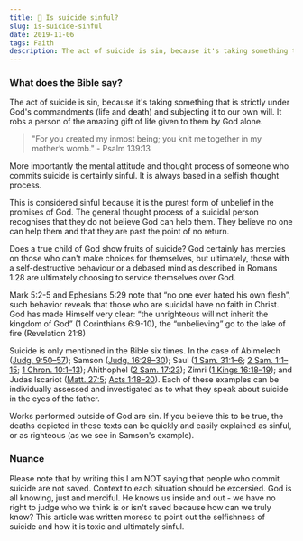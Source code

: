 ```yaml
---
title: 🚩 Is suicide sinful?
slug: is-suicide-sinful
date: 2019-11-06
tags: Faith
description: The act of suicide is sin, because it's taking something that is strictly under God's commandments (life and death) and subjecting it to our own will. It robs a person of the amazing gift of life given to them by God alone.
---
```


### What does the Bible say?

The act of suicide is sin, because it's taking something that is strictly under God's commandments (life and death) and subjecting it to our own will. It robs a person of the amazing gift of life given to them by God alone.

> "For you created my inmost being; you knit me together in my mother’s womb." - Psalm 139:13

More importantly the mental attitude and thought process of someone who commits suicide is certainly sinful. It is always based in a selfish thought process.

This is considered sinful because it is the purest form of unbelief in the promises of God. The general thought process of a suicidal person recognises that they do not believe God can help them. They believe no one can help them and that they are past the point of no return.

Does a true child of God show fruits of suicide? God certainly has mercies on those who can't make choices for themselves, but ultimately, those with a self-destructive behaviour or a debased mind as described in Romans 1:28 are ultimately choosing to service themselves over God.

Mark 5:2-5 and Ephesians 5:29 note that “no one ever hated his own flesh”, such behavior reveals that those who are suicidal have no faith in Christ. God has made Himself very clear: “the unrighteous will not inherit the kingdom of God” (1 Corinthians 6:9-10), the “unbelieving” go to the lake of fire (Revelation 21:8)

Suicide is only mentioned in the Bible six times. In the case of Abimelech ([Judg. 9:50–57](https://www.esv.org/Judg.%209%3A50%E2%80%9357/)); Samson ([Judg. 16:28–30](https://www.esv.org/Judg.%2016%3A28%E2%80%9330/)); Saul ([1 Sam. 31:1–6](https://www.esv.org/1%20Sam.%2031%3A1%E2%80%936/); [2 Sam. 1:1–15](https://www.esv.org/2%20Sam.%201%3A1%E2%80%9315/); [1 Chron. 10:1–13](https://www.esv.org/1%20Chron.%2010%3A1%E2%80%9313/)); Ahithophel ([2 Sam. 17:23](https://www.esv.org/2%20Sam.%2017%3A23/)); Zimri ([1 Kings 16:18–19](https://www.esv.org/1%20Kings%2016%3A18%E2%80%9319/)); and Judas Iscariot ([Matt. 27:5](https://www.esv.org/Matt.%2027%3A5/); [Acts 1:18–20](https://www.esv.org/Acts%201%3A18%E2%80%9320/)). Each of these examples can be individually assessed and investigated as to what they speak about suicide in the eyes of the father.

Works performed outside of God are sin. If you believe this to be true, the deaths depicted in these texts can be quickly and easily explained as sinful, or as righteous (as we see in Samson's example).

### Nuance
Please note that by writing this I am NOT saying that people who commit suicide are not saved. Context to each situation should be excersied. God is all knowing, just and merciful. He knows us inside and out - we have no right to judge who we think is or isn't saved because how can we truly know? This article was written moreso to point out the selfishness of suicide and how it is toxic and ultimately sinful.
